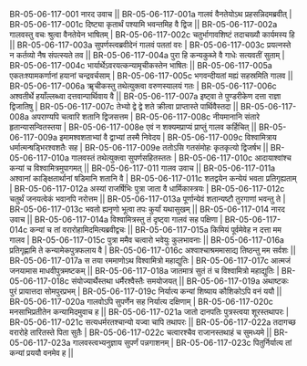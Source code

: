 BR-05-06-117-001  	नारद उवाच ||
BR-05-06-117-001a	गालवं वैनतेयोऽथ प्रहसन्निदमब्रवीत् |
BR-05-06-117-001c	दिष्ट्या कृतार्थं पश्यामि भवन्तमिह वै द्विज ||
BR-05-06-117-002a	गालवस्तु वचः श्रुत्वा वैनतेयेन भाषितम् |
BR-05-06-117-002c	चतुर्भागावशिष्टं तदाचख्यौ कार्यमस्य हि ||
BR-05-06-117-003a	सुपर्णस्त्वब्रवीदेनं गालवं पततां वरः |
BR-05-06-117-003c	प्रयत्नस्ते न कर्तव्यो नैष संपत्स्यते तव ||
BR-05-06-117-004a	पुरा हि कन्यकुब्जे वै गाधेः सत्यवतीं सुताम् |
BR-05-06-117-004c	भार्यार्थेऽवरयत्कन्यामृचीकस्तेन भाषितः ||
BR-05-06-117-005a	एकतःश्यामकर्णानां हयानां चन्द्रवर्चसाम् |
BR-05-06-117-005c	भगवन्दीयतां मह्यं सहस्रमिति गालव ||
BR-05-06-117-006a	ॠचीकस्तु तथेत्युक्त्वा वरुणस्यालयं गतः |
BR-05-06-117-006c	अश्वतीर्थे हयाँल्लब्ध्वा दत्तवान्पार्थिवाय वै ||
BR-05-06-117-007a	इष्ट्वा ते पुण्डरीकेण दत्ता राज्ञा द्विजातिषु |
BR-05-06-117-007c	तेभ्यो द्वे द्वे शते क्रीत्वा प्राप्तास्ते पार्थिवैस्तदा ||
BR-05-06-117-008a	अपराण्यपि चत्वारि शतानि द्विजसत्तम |
BR-05-06-117-008c	नीयमानानि संतारे हृतान्यासन्वितस्तया |
BR-05-06-117-008e 	एवं न शक्यमप्राप्यं प्राप्तुं गालव कर्हिचित् ||
BR-05-06-117-009a	इमामश्वशताभ्यां वै द्वाभ्यां तस्मै निवेदय |
BR-05-06-117-009c	विश्वामित्राय धर्मात्मन्षड्भिरश्वशतैः सह |
BR-05-06-117-009e 	ततोऽसि गतसंमोहः कृतकृत्यो द्विजर्षभ ||
BR-05-06-117-010a	गालवस्तं तथेत्युक्त्वा सुपर्णसहितस्ततः |
BR-05-06-117-010c	आदायाश्वांश्च कन्यां च विश्वामित्रमुपागमत् ||
BR-05-06-117-011  	गालव उवाच ||
BR-05-06-117-011a	अश्वानां काङ्क्षितार्थानां षडिमानि शतानि वै |
BR-05-06-117-011c	शतद्वयेन कन्येयं भवता प्रतिगृह्यताम् |
BR-05-06-117-012a	अस्यां राजर्षिभिः पुत्रा जाता वै धार्मिकास्त्रयः |
BR-05-06-117-012c	चतुर्थं जनयत्वेकं भवानपि नरोत्तम ||
BR-05-06-117-013a	पूर्णान्येवं शतान्यष्टौ तुरगाणां भवन्तु ते |
BR-05-06-117-013c	भवतो ह्यनृणो भूत्वा तपः कुर्यां यथासुखम् ||
BR-05-06-117-014  	नारद उवाच ||
BR-05-06-117-014a	विश्वामित्रस्तु तं दृष्ट्वा गालवं सह पक्षिणा |
BR-05-06-117-014c	कन्यां च तां वरारोहामिदमित्यब्रवीद्वचः ||
BR-05-06-117-015a	किमियं पूर्वमेवेह न दत्ता मम गालव |
BR-05-06-117-015c	पुत्रा ममैव चत्वारो भवेयुः कुलभावनाः ||
BR-05-06-117-016a	प्रतिगृह्णामि ते कन्यामेकपुत्रफलाय वै |
BR-05-06-117-016c	अश्वाश्चाश्रममासाद्य तिष्ठन्तु मम सर्वशः ||
BR-05-06-117-017a	स तया रममाणोऽथ विश्वामित्रो महाद्युतिः |
BR-05-06-117-017c	आत्मजं जनयामास माधवीपुत्रमष्टकम् ||
BR-05-06-117-018a	जातमात्रं सुतं तं च विश्वामित्रो महाद्युतिः |
BR-05-06-117-018c	संयोज्यार्थैस्तथा धर्मैरश्वैस्तैः समयोजयत् ||
BR-05-06-117-019a	अथाष्टकः पुरं प्रायात्तदा सोमपुरप्रभम् |
BR-05-06-117-019c	निर्यात्य कन्यां शिष्याय कौशिकोऽपि वनं ययौ ||
BR-05-06-117-020a	गालवोऽपि सुपर्णेन सह निर्यात्य दक्षिणाम् |
BR-05-06-117-020c	मनसाभिप्रतीतेन कन्यामिदमुवाच ह ||
BR-05-06-117-021a	जातो दानपतिः पुत्रस्त्वया शूरस्तथापरः |
BR-05-06-117-021c	सत्यधर्मरतश्चान्यो यज्वा चापि तथापरः ||
BR-05-06-117-022a	तदागच्छ वरारोहे तारितस्ते पिता सुतैः |
BR-05-06-117-022c	चत्वारश्चैव राजानस्तथाहं च सुमध्यमे ||
BR-05-06-117-023a	गालवस्त्वभ्यनुज्ञाय सुपर्णं पन्नगाशनम् |
BR-05-06-117-023c	पितुर्निर्यात्य तां कन्यां प्रययौ वनमेव ह ||

